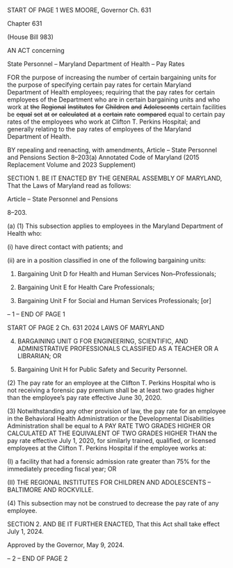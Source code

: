 START OF PAGE 1
WES MOORE, Governor Ch. 631

Chapter 631

(House Bill 983)

AN ACT concerning

State Personnel – Maryland Department of Health – Pay Rates

FOR the purpose of increasing the number of certain bargaining units for the purpose of
specifying certain pay rates for certain Maryland Department of Health employees;
requiring that the pay rates for certain employees of the Department who are in
certain bargaining units and who work at ~~the~~ ~~Regional~~ ~~Institutes~~ ~~for~~ ~~Children~~ ~~and~~
~~Adolescents~~ certain facilities be ~~equal~~ ~~set~~ ~~at~~ ~~or~~ ~~calculated~~ ~~at~~ ~~a~~ ~~certain~~ ~~rate~~ ~~compared~~
equal to certain pay rates of the employees who work at Clifton T. Perkins Hospital;
and generally relating to the pay rates of employees of the Maryland Department of
Health.

BY repealing and reenacting, with amendments,
Article – State Personnel and Pensions
Section 8–203(a)
Annotated Code of Maryland
(2015 Replacement Volume and 2023 Supplement)

SECTION 1. BE IT ENACTED BY THE GENERAL ASSEMBLY OF MARYLAND,
That the Laws of Maryland read as follows:

Article – State Personnel and Pensions

8–203.

(a) (1) This subsection applies to employees in the Maryland Department of
Health who:

(i) have direct contact with patients; and

(ii) are in a position classified in one of the following bargaining
units:

1. Bargaining Unit D for Health and Human Services
Non–Professionals;

2. Bargaining Unit E for Health Care Professionals;

3. Bargaining Unit F for Social and Human Services
Professionals; [or]

– 1 –
END OF PAGE 1

START OF PAGE 2
Ch. 631 2024 LAWS OF MARYLAND

4. BARGAINING UNIT G FOR ENGINEERING,
SCIENTIFIC, AND ADMINISTRATIVE PROFESSIONALS CLASSIFIED AS A TEACHER OR
A LIBRARIAN; OR

5. Bargaining Unit H for Public Safety and Security
Personnel.

(2) The pay rate for an employee at the Clifton T. Perkins Hospital who is
not receiving a forensic pay premium shall be at least two grades higher than the
employee’s pay rate effective June 30, 2020.

(3) Notwithstanding any other provision of law, the pay rate for an
employee in the Behavioral Health Administration or the Developmental Disabilities
Administration shall be equal to A PAY RATE TWO GRADES HIGHER OR CALCULATED
AT THE EQUIVALENT OF TWO GRADES HIGHER THAN the pay rate effective July 1, 2020,
for similarly trained, qualified, or licensed employees at the Clifton T. Perkins Hospital if
the employee works at:

(I) a facility that had a forensic admission rate greater than 75% for
the immediately preceding fiscal year; OR

(II) THE REGIONAL INSTITUTES FOR CHILDREN AND
ADOLESCENTS – BALTIMORE AND ROCKVILLE.

(4) This subsection may not be construed to decrease the pay rate of any
employee.

SECTION 2. AND BE IT FURTHER ENACTED, That this Act shall take effect July
1, 2024.

Approved by the Governor, May 9, 2024.

– 2 –
END OF PAGE 2